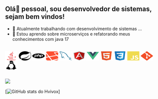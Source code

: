 ## Olá👋 pessoal, sou desenvolvedor de sistemas, sejam bem vindos!
- 🔭 Atualmente trabalhando com desenvolvimento de sistemas ...
- 🌱 Estou aprendo sobre microserviços e refatorando meus conhecimentos com java 17

<div style="display: inline_block"><br>
  <img align="center" alt="hvivox-java" height="30" width="40" src="https://raw.githubusercontent.com/devicons/devicon/master/icons/java/java-plain.svg">
  <img align="center" alt="hvivox-spring" height="30" width="40" src="https://raw.githubusercontent.com/devicons/devicon/master/icons/spring/spring-plain.svg">
  <img align="center" alt="hvivox-php" height="30" width="40" src="https://raw.githubusercontent.com/devicons/devicon/master/icons/php/php-plain.svg"> 
  <img align="center" alt="hvivox-laravel" height="30" width="40" src="https://raw.githubusercontent.com/devicons/devicon/master/icons/laravel/laravel-plain.svg"> 
  <img align="center" alt="hvivox-sql" height="30" width="40" src="https://raw.githubusercontent.com/devicons/devicon/master/icons/mysql/mysql-plain.svg">  
  <img align="center" alt="hvivox-Python" height="30" width="40" src="https://raw.githubusercontent.com/devicons/devicon/master/icons/angularjs/angularjs-original.svg">
  <img align="center" alt="hvivox-Csharp" height="30" width="40" src="https://raw.githubusercontent.com/devicons/devicon/master/icons/vuejs/vuejs-original.svg">
  <img align="center" alt="hvivox-HTML" height="30" width="40" src="https://raw.githubusercontent.com/devicons/devicon/master/icons/html5/html5-original.svg">
  <img align="center" alt="hvivox-CSS" height="30" width="40" src="https://raw.githubusercontent.com/devicons/devicon/master/icons/css3/css3-original.svg">
  <img align="center" alt="hvivox-js" height="30" width="40" src="https://raw.githubusercontent.com/devicons/devicon/master/icons/javascript/javascript-plain.svg">
  <img align="center" alt="hvivox-git" height="30" width="40" src="https://raw.githubusercontent.com/devicons/devicon/master/icons/git/git-plain.svg">
  <img align="center" alt="hvivox-linux" height="30" width="40" src="https://raw.githubusercontent.com/devicons/devicon/master/icons/linux/linux-plain.svg">    
</div>

  ##
 
<div>  
  <a href = "mailto:hermogenes.senior@outlook.com"><img src="https://img.shields.io/badge/Microsoft_Outlook-0078D4?style=for-the-badge&amp;logo=microsoft-outlook&amp;logoColor=white" target="_blank"></a>   

</div>

[![GitHub stats do Hvivox](https://github-readme-stats.vercel.app/api?username=hvivox&show_icons=true&theme=radical)]


<!--
**hvivox/hvivox** is a ✨ _special_ ✨ repository because its `README.md` (this file) appears on your GitHub profile.

Here are some ideas to get you started:

- 🔭 I’m currently working on ...
- 🌱 I’m currently learning ...
- 👯 I’m looking to collaborate on ...
- 🤔 I’m looking for help with ...
- 💬 Ask me about ...
- 📫 How to reach me: ...
- 😄 Pronouns: ...
- ⚡ Fun fact: ...
-->

